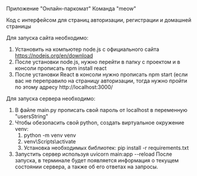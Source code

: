 Приложение "Онлайн-паркомат"
Команда "meow"

Код с интерфейсом для страниц авторизации, регистрации и домашней страницы

Для запуска сайта необходимо:
1) Установить на компьютер node.js с официального сайта https://nodejs.org/en/download
2) После установки node.js, нужно перейти в папку с проектом и в консоли прописать npm install react
3) После установки React в консоли нужно прописать npm start (если вас не переправило на страницу авторизации, тогда нужно пройти по этому адресу http://localhost:3000/

Для запуска сервера необходимо:
1) В файле main.py прописать свой пароль от localhost в переменную "usersString"
2) Чтобы обезопасить свой python, создать виртуальное окружение venv: 
    1. python -m venv venv 
    2. venv\Scripts\activate
    3. Установка необходимых библиотек: pip install -r requirements.txt
3) Запустить сервер используя uvicorn main:app --reload
После  запуска, в терминале будет появляется информация о текущем состоянии сервера, а также об его ответах на запросы.
